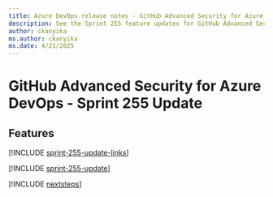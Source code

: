 ```yaml
---
title: Azure DevOps release notes - GitHub Advanced Security for Azure DevOps 255 Update
description: See the Sprint 255 feature updates for GitHub Advanced Security for Azure DevOps, including next steps.
author: ckanyika
ms.author: ckanyika
ms.date: 4/21/2025
---
```


# GitHub Advanced Security for Azure DevOps - Sprint 255 Update

## Features

[!INCLUDE [sprint-255-update-links](../includes/ghazdo/sprint-255-update-links.md)]

[!INCLUDE [sprint-255-update](../includes/ghazdo/sprint-255-update.md)]

[!INCLUDE [nextsteps](../includes/nextsteps.md)]

